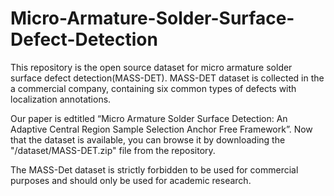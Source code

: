 # Micro-Armature-Solder-Surface-Defect-Detection
This repository is the open source dataset for micro armature solder surface defect detection(MASS-DET). MASS-DET dataset is collected in the a commercial company, containing six common types of defects with localization annotations.

Our paper is edtitled “Micro Armature Solder Surface Detection: An Adaptive Central Region Sample Selection Anchor Free Framework”. Now that the dataset is available, you can browse it by downloading the "/dataset/MASS-DET.zip" file from the repository.

The MASS-Det dataset is strictly forbidden to be used for commercial purposes and should only be used for academic research.
